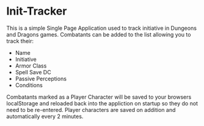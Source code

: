 # Init-Tracker

This is a simple Single Page Application used to track initiative in Dungeons and Dragons games. Combatants can be added to the list allowing you to track their:

- Name
- Initiative
- Armor Class
- Spell Save DC
- Passive Perceptions
- Conditions

Combatants marked as a Player Character will be saved to your browsers localStorage and reloaded back into the appliction on startup so they do not need to be re-entered. Player characters are saved on addition and automatically every 2 minutes.
